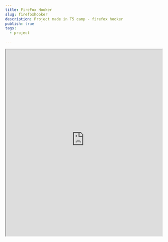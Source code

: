 ```yaml
---
title: FireFox Hooker
slug: firefoxhooker
description: Project made in T5 camp - firefox hooker
publish: true
tags:
  - project

---
```

<iframe src="https://raw.githubusercontent.com/Ash0645/image_remote/main/t5camp.pdf" width="100%" height="600px">
    This browser does not support PDFs. Please download the PDF to view it: 
    <a href="https://raw.githubusercontent.com/Ash0645/image_remote/main/t5camp.pdf">Download PDF</a>.
</iframe>

